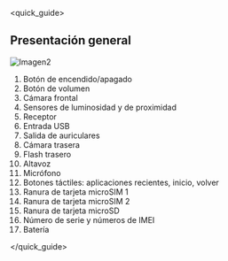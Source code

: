 <quick_guide>
## Presentación general

![Imagen2](http://static.energysistem.com/images/manuals/42595/55e81e149dd20.jpg)

1. Botón de encendido/apagado
2. Botón de volumen
3. Cámara frontal
4. Sensores de luminosidad y de proximidad
5. Receptor
6. Entrada USB
7. Salida de auriculares
8. Cámara trasera
9. Flash trasero
10. Altavoz
11. Micrófono
12. Botones táctiles: aplicaciones recientes, inicio, volver
13. Ranura de tarjeta microSIM 1
14. Ranura de tarjeta microSIM 2
15. Ranura de tarjeta microSD
16. Número de serie y números de IMEI
17. Batería

</quick_guide>
